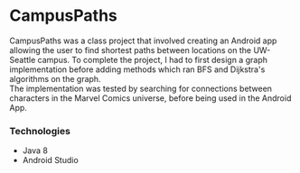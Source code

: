 # CampusPaths
CampusPaths was a class project that involved creating an Android app allowing the user to find shortest paths between locations on the UW-Seattle campus. To complete the project, I had to first design a graph implementation before adding methods which ran BFS and Dijkstra's algorithms on the graph. \
The implementation was tested by searching for connections between characters in the Marvel Comics universe, before being used in the Android App.

### Technologies
* Java 8
* Android Studio

